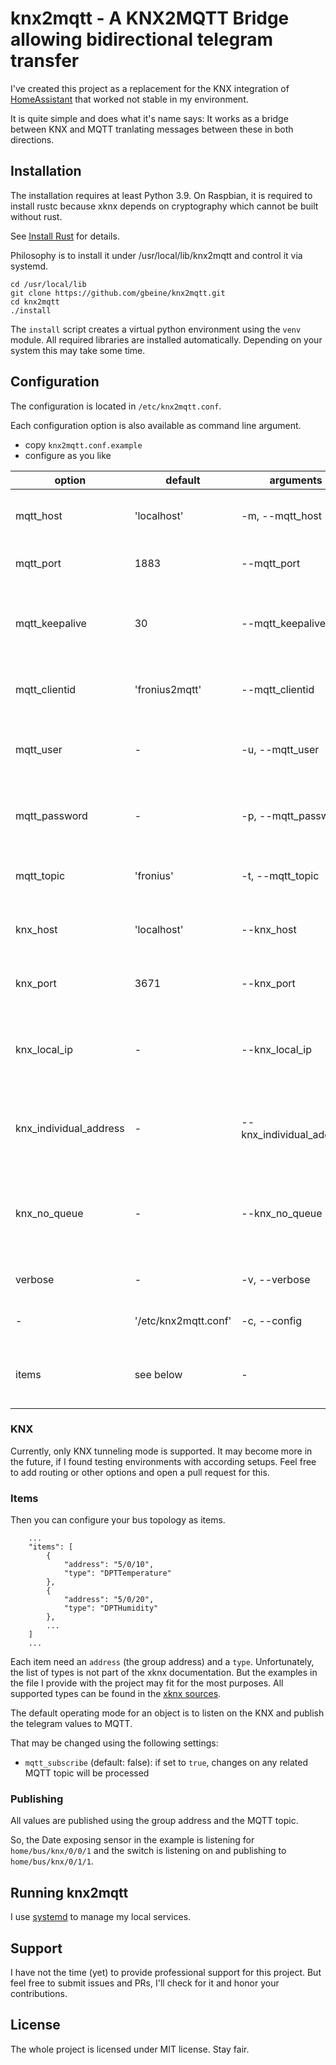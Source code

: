 # knx2mqtt - A KNX2MQTT Bridge allowing bidirectional telegram transfer

I've created this project as a replacement for the KNX integration of [HomeAssistant](https://home-assistant.io/) that worked not stable in my environment.

It is quite simple and does what it's name says: It works as a bridge between KNX and MQTT tranlating messages between these in both directions.

## Installation

The installation requires at least Python 3.9.
On Raspbian, it is required to install rustc because xknx depends on cryptography which cannot be built without rust.

See [Install Rust](https://www.rust-lang.org/tools/install) for details.

Philosophy is to install it under /usr/local/lib/knx2mqtt and control it via systemd.


```
cd /usr/local/lib
git clone https://github.com/gbeine/knx2mqtt.git
cd knx2mqtt
./install
```

The `install` script creates a virtual python environment using the `venv` module.
All required libraries are installed automatically.
Depending on your system this may take some time.

## Configuration

The configuration is located in `/etc/knx2mqtt.conf`.

Each configuration option is also available as command line argument.

- copy ```knx2mqtt.conf.example```
- configure as you like

| option                 | default              | arguments                | comment                                                            |
|------------------------|----------------------|--------------------------|--------------------------------------------------------------------|
| mqtt_host              | 'localhost'          | -m, --mqtt_host          | The hostname of the MQTT server.                                   |
| mqtt_port              | 1883                 | --mqtt_port              | The port of the MQTT server.                                       |
| mqtt_keepalive         | 30                   | --mqtt_keepalive         | The keep alive interval for the MQTT server connection in seconds. |
| mqtt_clientid          | 'fronius2mqtt'       | --mqtt_clientid          | The clientid to send to the MQTT server.                           |
| mqtt_user              | -                    | -u, --mqtt_user          | The username for the MQTT server connection.                       |
| mqtt_password          | -                    | -p, --mqtt_password      | The password for the MQTT server connection.                       |
| mqtt_topic             | 'fronius'            | -t, --mqtt_topic         | The topic to publish MQTT message.                                 |
| knx_host               | 'localhost'          | --knx_host               | The address of the KNX tunnel device.                              |
| knx_port               | 3671                 | --knx_port               | The port of the KNX tunnel device.                                 |
| knx_local_ip           | -                    | --knx_local_ip           | The ip address of the system that connects to KNX.                 |
| knx_individual_address | -                    | --knx_individual_address | The group address of the system that send telegrams to KNX.        |
| knx_no_queue           | -                    | --knx_no_queue           | Workaround for scheduling problems of XKNX telegram queue.         |
| verbose                | -                    | -v, --verbose            | Be verbose while running.                                          |
| -                      | '/etc/knx2mqtt.conf' | -c, --config             | The path to the config file.                                       |
| items                  | see below            | -                        | The configuration for the items on the KNX bus.                    |

### KNX

Currently, only KNX tunneling mode is supported.
It may become more in the future, if I found testing environments with according setups.
Feel free to add routing or other options and open a pull request for this.

### Items

Then you can configure your bus topology as items.

```
    ...
    "items": [
        {
            "address": "5/0/10",
            "type": "DPTTemperature"
        },
        {
            "address": "5/0/20",
            "type": "DPTHumidity"
        },
        ...
    ]
    ...
```

Each item need an `address` (the group address) and a `type`.
Unfortunately, the list of types is not part of the xknx documentation.
But the examples in the file I provide with the project may fit for the most purposes.
All supported types can be found in the [xknx sources](https://github.com/XKNX/xknx/blob/main/xknx/dpt/__init__.py).

The default operating mode for an object is to listen on the KNX and publish the telegram values to MQTT.

That may be changed using the following settings:

* `mqtt_subscribe` (default: false): if set to `true`, changes on any related MQTT topic will be processed

### Publishing

All values are published using the group address and the MQTT topic.

So, the Date exposing sensor in the example is listening for `home/bus/knx/0/0/1` and the switch is listening on and publishing to `home/bus/knx/0/1/1`.

## Running knx2mqtt

I use [systemd](https://systemd.io/) to manage my local services.

## Support

I have not the time (yet) to provide professional support for this project.
But feel free to submit issues and PRs, I'll check for it and honor your contributions.

## License

The whole project is licensed under MIT license. Stay fair.
